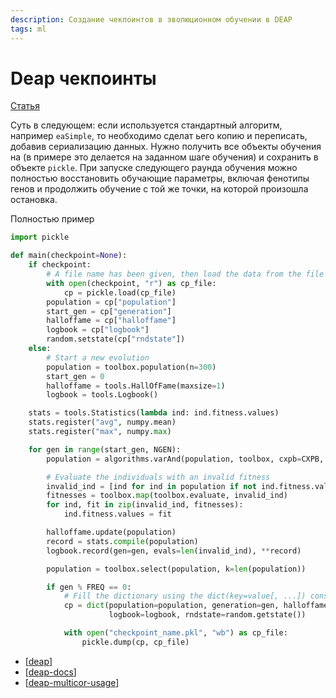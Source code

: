 ```yaml
---
description: Создание чекпоинтов в эволюционном обучении в DEAP
tags: ml
---
```

# Deap чекпоинты

[Статья](https://deap.readthedocs.io/en/master/tutorials/advanced/checkpoint.html)

Суть в следующем: если используется стандартный алгоритм, например `eaSimple`, то необходимо сделат ьего копию и переписать, добавив сериализацию данных. Нужно получить все объекты обучения на (в примере это делается на заданном шаге обучения) и сохранить в объекте `pickle`. При запуске следующего раунда обучения можно полностью восстановить обучающие параметры, включая фенотипы генов и продолжить обучение с той же точки, на которой произошла остановка.

Полностью пример

```python
import pickle

def main(checkpoint=None):
    if checkpoint:
        # A file name has been given, then load the data from the file
        with open(checkpoint, "r") as cp_file:
            cp = pickle.load(cp_file)
        population = cp["population"]
        start_gen = cp["generation"]
        halloffame = cp["halloffame"]
        logbook = cp["logbook"]
        random.setstate(cp["rndstate"])
    else:
        # Start a new evolution
        population = toolbox.population(n=300)
        start_gen = 0
        halloffame = tools.HallOfFame(maxsize=1)
        logbook = tools.Logbook()

    stats = tools.Statistics(lambda ind: ind.fitness.values)
    stats.register("avg", numpy.mean)
    stats.register("max", numpy.max)

    for gen in range(start_gen, NGEN):
        population = algorithms.varAnd(population, toolbox, cxpb=CXPB, mutpb=MUTPB)

        # Evaluate the individuals with an invalid fitness
        invalid_ind = [ind for ind in population if not ind.fitness.valid]
        fitnesses = toolbox.map(toolbox.evaluate, invalid_ind)
        for ind, fit in zip(invalid_ind, fitnesses):
            ind.fitness.values = fit

        halloffame.update(population)
        record = stats.compile(population)
        logbook.record(gen=gen, evals=len(invalid_ind), **record)

        population = toolbox.select(population, k=len(population))

        if gen % FREQ == 0:
            # Fill the dictionary using the dict(key=value[, ...]) constructor
            cp = dict(population=population, generation=gen, halloffame=halloffame,
                      logbook=logbook, rndstate=random.getstate())

            with open("checkpoint_name.pkl", "wb") as cp_file:
                pickle.dump(cp, cp_file)
```

- [[deap]]
- [[deap-docs]]
- [[deap-multicor-usage]]

[//begin]: # "Autogenerated link references for markdown compatibility"
[deap]: deap "Deap - генетические алгоритмы на python"
[deap-docs]: deap-docs "Deap документация"
[deap-multicor-usage]: deap-multicor-usage "Multicor for "
[//end]: # "Autogenerated link references"
